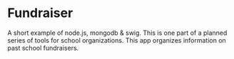 # Fundraiser
A short example of node.js, mongodb &amp; swig. This is one part of a planned series of tools for school organizations. This app organizes information on past school fundraisers.
